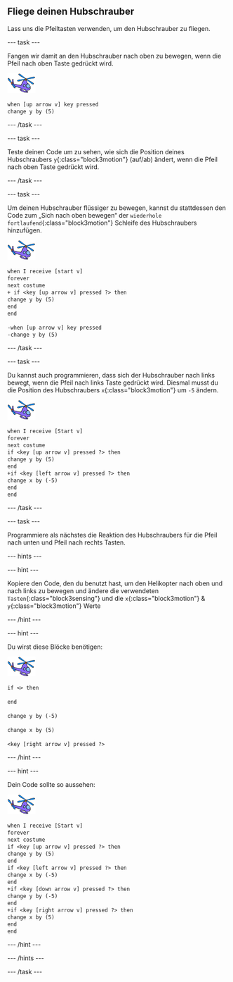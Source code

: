 ## Fliege deinen Hubschrauber

Lass uns die Pfeiltasten verwenden, um den Hubschrauber zu fliegen.

--- task ---

Fangen wir damit an den Hubschrauber nach oben zu bewegen, wenn die Pfeil nach oben Taste gedrückt wird.

![Hubschrauber Sprite](images/helicopter-sprite.png)

```blocks3
when [up arrow v] key pressed
change y by (5)
```

--- /task ---

--- task ---

Teste deinen Code um zu sehen, wie sich die Position deines Hubschraubers `y`{:class="block3motion"} (auf/ab) ändert, wenn die Pfeil nach oben Taste gedrückt wird.

--- /task ---

--- task ---

Um deinen Hubschrauber flüssiger zu bewegen, kannst du stattdessen den Code zum „Sich nach oben bewegen“ der `wiederhole fortlaufend`{:class="block3motion"} Schleife des Hubschraubers hinzufügen.

![Hubschrauber Sprite](images/helicopter-sprite.png)

```blocks3
when I receive [start v]
forever
next costume
+ if <key [up arrow v] pressed ?> then
change y by (5)
end
end

-when [up arrow v] key pressed
-change y by (5)
```

--- /task ---

--- task ---

Du kannst auch programmieren, dass sich der Hubschrauber nach links bewegt, wenn die Pfeil nach links Taste gedrückt wird. Diesmal musst du die Position des Hubschraubers `x`{:class="block3motion"} um `-5` ändern.

![Hubschrauber Sprite](images/helicopter-sprite.png)

```blocks3
when I receive [Start v]
forever
next costume
if <key [up arrow v] pressed ?> then
change y by (5)
end
+if <key [left arrow v] pressed ?> then
change x by (-5)
end
end
```

--- /task ---

--- task ---

Programmiere als nächstes die Reaktion des Hubschraubers für die Pfeil nach unten und Pfeil nach rechts Tasten.

--- hints ---


--- hint ---

Kopiere den Code, den du benutzt hast, um den Helikopter nach oben und nach links zu bewegen und ändere die verwendeten `Tasten`{:class="block3sensing"} und die `x`{:class="block3motion"} & `y`{:class="block3motion"} Werte

--- /hint ---

--- hint ---

Du wirst diese Blöcke benötigen:

![Hubschrauber Sprite](images/helicopter-sprite.png)

```blocks3
if <> then

end

change y by (-5)

change x by (5)

<key [right arrow v] pressed ?>
```

--- /hint ---

--- hint ---

Dein Code sollte so aussehen:

![Hubschrauber Sprite](images/helicopter-sprite.png)

```blocks3
when I receive [Start v]
forever
next costume
if <key [up arrow v] pressed ?> then
change y by (5)
end
if <key [left arrow v] pressed ?> then
change x by (-5)
end
+if <key [down arrow v] pressed ?> then
change y by (-5)
end
+if <key [right arrow v] pressed ?> then
change x by (5)
end
end
```

--- /hint ---

--- /hints ---

--- /task ---
